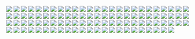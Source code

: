 ![](https://files.catbox.moe/5lxixf.png)
![](https://files.catbox.moe/v7udzu.png)
![](https://files.catbox.moe/8vukmq.png)
![](https://files.catbox.moe/rwgoxg.png)
![](https://files.catbox.moe/xonhsp.gif)
![](https://files.catbox.moe/jgkkt7.gif)
![](https://github.com/rainbowcircus/rainbowcircus/assets/116705019/b8109b89-2c03-42ee-bc78-28b93d49efc7)
![](https://external-media.spacehey.net/media/sXE2dpjR5JZqlvEklo2tviKfstk-LK0Bnr9Elhq-qhO8=/https://y2k.neocities.org/stamps/tuxedosam.png)
![](https://github.com/rainbowcircus/rainbowcircus/assets/116705019/d34501e5-706f-414c-be4a-ac7cfec198e9)
![](https://external-media.spacehey.net/media/sJeGdbN84qjpOW3GV2YXjqm1tX0BuP3X5ua0Y7ynAOmc=/https://files.catbox.moe/pl2p2z.png)
![](https://64.media.tumblr.com/a3ba0545e41dc92d288917ef1f642c3c/d2631e4dd00e84e4-23/s100x200/dac49ad96ca814651995a2002ddb0df7b1d676f8.gifv)
![](https://github.com/rainbowcircus/rainbowcircus/assets/116705019/f0b01571-03b2-4d14-9a3c-3dbecb9856e8)
![](https://external-media.spacehey.net/media/s82U9KjG2wtRI-T157lTVGySkGzhbXYfCWeBwz1WOlhQ=/https://supplies.ju.mp/assets/images/gallery01/19b03352_original.gif?v=9163b103)
![](https://github.com/rainbowcircus/rainbowcircus/assets/116705019/e50afba6-9872-423d-bbfd-a03cc16ff10d)
![](https://64.media.tumblr.com/dab34ad0998076c478627331a91fc423/79d8b316934d24c3-0e/s250x400/ff86700882891f4f613ad1e429913f28c3ffb1fe.pnj)
![](https://external-media.spacehey.net/media/sXXUhb_h6o0j49P2Ppp812_g0Rj_R2f3QtfmbWFHcl6g=/https://y2k.neocities.org/stamps/tumblr_inline_pe6lw0vkoA1v11djx_1280.gif)
![](https://64.media.tumblr.com/1dd23c96d5605af269ea819481d28e42/0a314c1722fc4072-d6/s100x200/1d0c5176c60e085c3a02e3d85b9ab25cf485a9c0.pnj)
![](https://files.catbox.moe/xwh8b4.gif)
![](https://files.catbox.moe/zgeajr.png)
![](https://64.media.tumblr.com/6faf14dede30ce6383085615547fb17a/0a314c1722fc4072-0d/s100x200/5eb5c8e93e2e94681530c7e78117e80c3a3db2b2.pnj)
![](https://github.com/rainbowcircus/rainbowcircus/assets/116705019/b7f46b0e-b7c8-4d82-967b-97ac01744e86)
![](https://external-media.spacehey.net/media/sQOdE_HDOqYy3o02jfCVkoA79kXkGH4r8poJZH9Sp3Qw=/https://supplies.ju.mp/assets/images/gallery02/b3829f51_original.png?v=9163b103)
![](https://external-media.spacehey.net/media/sGmlWPEXEl_OfmfC31ooU7EXzvEuEMUhMgN6kUJaGtt4=/https://64.media.tumblr.com/ac55b1666a01b9faacbb7913d63e11de/014230e4e29353bf-50/s100x200/7dd33505f2f7948d3ef0007da54ec6f5388e7d9b.png)
![](https://files.catbox.moe/n6sx2j.gif)
![](https://files.catbox.moe/jq24ap.png)
![](https://64.media.tumblr.com/81c70453238ec1f182b03dd48768979a/d2631e4dd00e84e4-27/s100x200/a6c7b7bddde8017837a34fea8ebc9f05e646f37b.gifv)
![](https://64.media.tumblr.com/50c5313b0cca6bfe72c910ea730d2752/420753dc8f2f56fe-22/s100x200/c658835ad9278e71446e40d47ea0338e7fbca708.pnj)
![](https://files.catbox.moe/m0iqvm.gif)
![](https://files.catbox.moe/4c4mek.jpg)
![](https://64.media.tumblr.com/8dfa2a50e0c8d50d1c5e36f604ac6999/0b07cb688df41c22-fb/s100x200/f8adc78c770daada3c48702bea357aa873d29468.gifv)
![](https://64.media.tumblr.com/472f90ee650119b89aa5495cca9af416/d380bef065ca513b-fb/s100x200/cced478b0bc51be7987f34165748cd31efbcba46.png)
![](https://files.catbox.moe/gndouf.gif)
![](https://files.catbox.moe/xjpt1i.gif)
![](https://files.catbox.moe/cp8w0g)
![](https://files.catbox.moe/qnl1ul.png)
![](https://files.catbox.moe/7g7yx4.png)
![](https://64.media.tumblr.com/40743bab3dd332942d1a2c8d09876f08/0a314c1722fc4072-80/s100x200/9ac81656f8dcb1b57b2061a2ddf47d4918f76bee.pnj)
![](https://64.media.tumblr.com/1c81dc12e26251e175f88216c476c09d/f16ec49f76e0b687-dc/s100x200/7efe8c19888518b957c67dc6a0437c1053c67815.pnj)
![](https://files.catbox.moe/2gjv3n.png)
![](https://64.media.tumblr.com/69a9a3f88d805230329650cd66dae4ed/68aa877d24820849-c5/s100x200/ea98df11018447ef7b299485a9caf0c00710db05.pnj)
![](https://files.catbox.moe/trcm6d.png)
![](https://64.media.tumblr.com/a4212133b21b1971eb0ab026213441c3/799706bd2b4c6bad-54/s100x200/10fcb322fccdc19617474fdde2145289682a6e67.jpg)
![](https://64.media.tumblr.com/0107ab7886fb5b00797c8b9b501ca073/tumblr_px6o34KUVY1xbgu08o1_100.png)
![](https://files.catbox.moe/7wkkc3.png)
![](https://64.media.tumblr.com/ccff046e83e0d19ad092ab0149de5607/2ff157bba09d29e3-13/s100x200/6783b6481aa4f07fcab62d86ee6395f0bbe0db4e.gifv)
![](https://files.catbox.moe/a0q4e7.png)
![](https://files.catbox.moe/q5zk1c.png)
![](https://files.catbox.moe/nsayt9.png)
![](https://files.catbox.moe/2mvqaz.png)
![](https://64.media.tumblr.com/1f05704d0bb02629e4f0c9d2956d3f07/473928ea48888009-80/s100x200/de965c3755aa2cc768b659ab2a750e6bd101a16e.gifv)
![](https://files.catbox.moe/2v4axi.jpg)
![](https://files.catbox.moe/5haic5.png)
![](https://64.media.tumblr.com/3cb652661ada7fcb71598b24d4c8e3e9/d2631e4dd00e84e4-d5/s100x200/1d04135d6584fca473ad75b6f0543b6c5fa9679a.gifv)
![](https://files.catbox.moe/dbo3jw.jpg)
![](https://files.catbox.moe/hvtkvx.gif)
![](https://64.media.tumblr.com/c4e2efc9dbb4bd2eec866438973ac123/3cc1544b214896ab-7f/s100x200/8e31d1d49f46f3f3bf3e431254f82ea2d15849a3.gifv)
![](https://files.catbox.moe/18vl0q.gif)
![](https://64.media.tumblr.com/acdb64e755a066c2c0b2d5c5a324580d/5f9ed5b1378f8ada-45/s100x200/cda82deb8fe92fb538d4b99672c4c05991d0dc21.pnj)
![](https://files.catbox.moe/s7h49i.png)
![](https://files.catbox.moe/zj75xd.png)
![](https://64.media.tumblr.com/734d1597f66d9b67cc73211b1ab55074/tumblr_pcow1rndNU1xbgu08o8_r1_100.gifv)
![](https://files.catbox.moe/neas8c.png)
![](https://files.catbox.moe/d4mhfe.png)
![](https://64.media.tumblr.com/d89ddc1e0f4b03f751be942f01751fbf/tumblr_py20zbm8IS1xbgu08o3_100.png)
![](https://64.media.tumblr.com/461531cc1c27237adea0170aa96220cb/6c4e36ef6aa84b3c-8f/s100x200/e0a7b0723efcf144d1be7f2b88a4070551520b26.png)
![](https://files.catbox.moe/52ax7i.png)
![](https://files.catbox.moe/xxdd6i.png)
![](https://files.catbox.moe/1jbrfl.pnj)
![](https://64.media.tumblr.com/fec80276e22c3a56282cea0c426cae0f/2be3d7b7e3b8925d-54/s100x200/4a6df057cf8e2eb55ddee6924c5b1827684e1a78.gifv)
![](https://64.media.tumblr.com/5525f21dbfa0811303790bb706f76779/8eec69281334db13-88/s100x200/7a539d266ac5f2f7fcfd563161fb329719c31f5a.pnj)
![](https://64.media.tumblr.com/aae116fc97f58f5d6599f24b3791a584/b680d33b5786b3ba-d2/s250x400/7fa181175817c1544189394a7843dac5cb7d11a2.gifv)
![](https://files.catbox.moe/9airjd.png)
![](https://64.media.tumblr.com/527b8213cce1076067ec4a41eb140f4d/6adc6c8478d4d04c-45/s100x200/d42da4157e6613bb19ea1ab35c069fe79bbe6335.pnj)
![](https://files.catbox.moe/2jw4ds.jpg)
![](https://64.media.tumblr.com/af4d1fc314b6df43f5500a2e3850b07f/21a6bff50691a0fe-1f/s100x200/31b37a57837ca56eedf7af4607fcfc77d561e8e9.pnj)
![](https://files.catbox.moe/06ajsv.png)
![](https://files.catbox.moe/rrewnc.png)
![](https://64.media.tumblr.com/0aa720f5c03db098533f3230819e713c/90c87e79a3a90476-36/s100x200/dcf77376d2285d94e8ac27af9768030bf904749a.pnj)
![](https://64.media.tumblr.com/cbc8689b4098797c3c21fb9f04f837f8/8cf162b8e6f87011-28/s100x200/e1a24cba26a703a366511c1ba5f65aeef87e8850.gifv)
![](https://files.catbox.moe/prx1i0.png)
![](https://64.media.tumblr.com/2fc02f6775b5b0da501c886515b03fcd/79d8b316934d24c3-d4/s100x200/c55b479b5fd49ca8991478438b9d0b73c1ac8771.gifv)
![](https://files.catbox.moe/lbysw1.png)
![](https://64.media.tumblr.com/b0c92726df23c30f0489e45e4b1f842e/1b769f25d08476ed-71/s100x200/2d3b01863e367b41cb4e7d70d9b68037a44ded01.gifv)
![](https://files.catbox.moe/yea6dd.gif)
![](https://64.media.tumblr.com/f4be278066e693345e9b25ab279598fd/tumblr_px3yw10ttC1xbgu08o4_250.gifv)
![](https://files.catbox.moe/00at1r.jpg)
![](https://files.catbox.moe/7mln5q.jpg)
![](https://64.media.tumblr.com/405892dd637d818642e1225b90dd1b1b/d2d2e653ce9b8f37-20/s100x200/d2646eb9dfb9039b7a63e59ae9eb82b5c2144cab.gifv)
![](https://files.catbox.moe/78kmlb.png)
![](https://64.media.tumblr.com/aef9d0281bbd676b9ec74916bdfdf124/ba16d020129a2a85-32/s100x200/a63677b24e98c35821acfb50a593f1b37c3f90b5.gifv)
![](https://64.media.tumblr.com/a42774948e27b2de3b4a0b5cd0618179/ef857000f1bf6bba-d5/s100x200/b4bec2b283599a60e060c5f7714a2a4123a5164a.pnj)
![](https://64.media.tumblr.com/89606bd4cb0db90ca4e22fb152fd8a29/3bf62ad8d20f8b2a-9c/s100x200/a35decc67430462dd97db68693a46ee59972bedd.gifv)
![](https://64.media.tumblr.com/dc70d45256ff9f168a689c3ca479427a/be46616c098dfb7d-b4/s250x400/c91c7adf15b597b8350f9311654f0f1fc5c62909.gifv)
![](https://64.media.tumblr.com/40fee97c5ddc08311590409cd6fef4f8/85ffa3ea44a449a2-7e/s100x200/3f2e7cc09703299967fa501727898767e85f71cf.pnj)
![](https://64.media.tumblr.com/2b5970ce84186ef1f3ea220a77617d05/3cf84ad38c46212e-7f/s100x200/f4f49a59639bea232cf111248c6da36fb25fabf4.gifv)
![](https://64.media.tumblr.com/9067cf66bbc989424671519a27020160/a05dfdec9513e031-af/s100x200/48275eb2ec5b7bedf646f8d9ef171d2e1985e4dd.pnj)
![](https://64.media.tumblr.com/d0744daa5eb2bb40b22b2cec4bb84a86/8c49db604b0f3002-12/s100x200/7937c0b6bc1f3ac79ac0f80b0ee95460d1627230.pnj)
![](https://64.media.tumblr.com/13e84a27412a6bcf04d4d0725c5686c4/f0ce05a347b3aa58-1d/s100x200/97320d08650c60fbc3f0e276e54fdfbfcfde298c.pnj)
